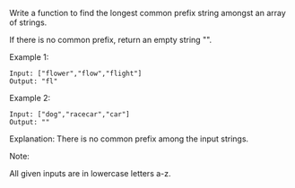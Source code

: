 Write a function to find the longest common prefix string amongst an array of strings.

If there is no common prefix, return an empty string "".

Example 1:

```
Input: ["flower","flow","flight"]
Output: "fl"
```

Example 2:

```
Input: ["dog","racecar","car"]
Output: ""
```

Explanation: There is no common prefix among the input strings.

Note:

All given inputs are in lowercase letters a-z.